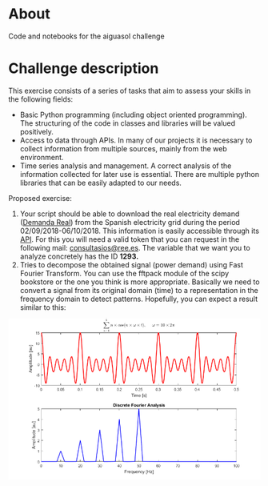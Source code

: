 # About

Code and notebooks for the aiguasol challenge


# Challenge description

This exercise consists of a series of tasks that aim to assess your skills in the following fields:

- Basic Python programming (including object oriented programming). The
structuring of the code in classes and libraries will be valued
positively.
- Access to data through APIs. In many of our projects it is necessary to
collect information from multiple sources, mainly from the web
environment.
- Time series analysis and management. A correct analysis of the information
collected for later use is essential. There are multiple python
libraries that can be easily adapted to our needs.

Proposed exercise:

1. Your script should be able to download the real electricity demand ([Demanda Real](https://www.esios.ree.es/es/analisis/1293?vis=1&start_date=16-10-2019T00%3A00&end_date=16-10-2019T23%3A50&compare_start_date=15-10-2019T00%3A00&groupby=minutes10)) from the Spanish electricity grid during the period 02/09/2018-06/10/2018. This information is easily accessible through its [API](https://api.esios.ree.es/). For this you will need a valid token that you can request in the following mail:
[consultasios@ree.es](mailto:consultasios@ree.es?subject=Solicitud%20de%20token%20personal). The variable that we want you to analyze concretely has the ID **1293.**
2. Tries to decompose the obtained signal (power demand) using Fast Fourier 
Transform. You can use the fftpack module of the scipy bookstore or the 
one you think is more appropriate. Basically we need to convert a signal
 from its original domain (time) to a representation in the frequency 
domain to detect patterns. Hopefully, you can expect a result similar to this:

![example-img](./resources/sample-img.png)

